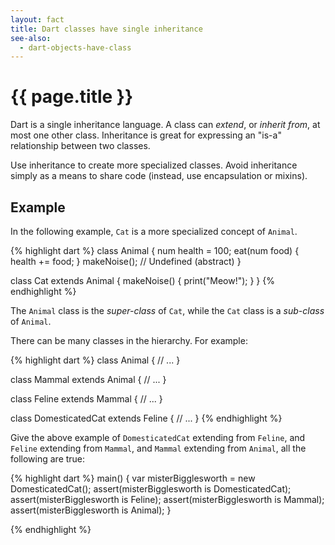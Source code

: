 ```yaml
---
layout: fact
title: Dart classes have single inheritance
see-also:
  - dart-objects-have-class
---
```

# {{ page.title }}

Dart is a single inheritance language. A class can _extend_, or _inherit from_,
at most one other class. Inheritance is great for expressing an "is-a"
relationship between two classes.

Use inheritance to create more specialized classes. Avoid inheritance simply as
a means to share code (instead, use encapsulation or mixins).

## Example

In the following example, `Cat` is a more specialized concept
of `Animal`.

{% highlight dart %}
class Animal {
  num health = 100;
  eat(num food) {
    health += food;
  }
  makeNoise(); // Undefined (abstract)
}

class Cat extends Animal {
  makeNoise() {
    print("Meow!");
  }
}
{% endhighlight %}

The `Animal` class is the _super-class_ of `Cat`, while the
`Cat` class is a _sub-class_ of `Animal`.

There can be many classes in the hierarchy. For example:

{% highlight dart %}
class Animal {
  // ...
}

class Mammal extends Animal {
  // ...
}

class Feline extends Mammal {
  // ...
}

class DomesticatedCat extends Feline {
  // ...
}
{% endhighlight %}

Give the above example of `DomesticatedCat` extending
from `Feline`, and `Feline` extending from `Mammal`,
and `Mammal` extending from `Animal`, all the following
are true:

{% highlight dart %}
main() {
  var misterBigglesworth = new DomesticatedCat();
  assert(misterBigglesworth is DomesticatedCat);
  assert(misterBigglesworth is Feline);
  assert(misterBigglesworth is Mammal);
  assert(misterBigglesworth is Animal);
}

{% endhighlight %}